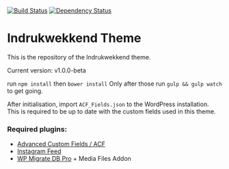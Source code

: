 [![Build Status](https://travis-ci.org/newfishdev/indrukwekkend.svg?branch=master)](https://travis-ci.org/newfishdev/indrukwekkend)
[![Dependency Status](https://img.shields.io/david/newfishdev/indrukwekkend.svg)](https://david-dm.org/newfishdev/indrukwekkend#info=Dependencies)

# Indrukwekkend Theme

This is the repository of the Indrukwekkend theme.

Current version: v1.0.0-beta

run `npm install`
then `bower install`
Only after those run `gulp && gulp watch` to get going.

After initialisation, import `ACF_Fields.json` to the WordPress installation. This is required to be up to date with the custom fields used in this theme.


### Required plugins:
* [Advanced Custom Fields / ACF](https://www.advancedcustomfields.com/)
* [Instagram Feed](https://wordpress.org/plugins/instagram-feed/)
* [WP Migrate DB Pro](http://deliciousbrains.com/wp-migrate-db-pro/) + Media Files Addon